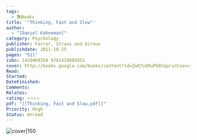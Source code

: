 ```yaml
---
tags:
  - 📚Books
title: '"Thinking, Fast and Slow"'
author:
  - "[Daniel Kahneman]"
category: Psychology
publisher: Farrar, Straus and Giroux
publishdate: 2011-10-25
pages: "511"
isbn: 1429969350 9781429969352
cover: http://books.google.com/books/content?id=ZuKTvERuPG8C&printsec=frontcover&img=1&zoom=1&edge=curl&source=gbs_api
Read: 
Started: 
DateFinished: 
Comments: 
Relates: 
rating: ⭐⭐⭐⭐
pdf: "[[Thinking, Fast and Slow.pdf]]"
Priority: High
Status: Unread
---
```

![cover|150](http://books.google.com/books/content?id=ZuKTvERuPG8C&printsec=frontcover&img=1&zoom=1&edge=curl&source=gbs_api)




